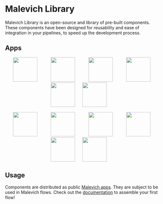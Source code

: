 # Malevich Library

Malevich Library is an open-source and library of pre-built components. These components have been designed for reusability and ease of integration in your pipelines, to speed up the development process. 

## Apps

<p align='center'>
<a href="https://space.malevich.ai/workspace?tab=public&filter=app">
<img src="https://malevich-cdn.s3.amazonaws.com/component/openai.png" width="80px" hspace="20"></a> <a href="https://space.malevich.ai/workspace?tab=public&filter=app">
<img src="https://huggingface.co/front/assets/huggingface_logo.svg" width="80px" hspace="20"></a> <a href="https://space.malevich.ai/workspace?tab=public&filter=app">
<img src="https://malevich-cdn.s3.amazonaws.com/component/scrape.png" width="80px" hspace="20"></a> <a href="https://space.malevich.ai/workspace?tab=public&filter=app">
<img src="https://malevich-cdn.s3.amazonaws.com/component/ultralytics.png" width="80px" hspace="20"></a> <a href="https://space.malevich.ai/workspace?tab=public&filter=app">
<img src="https://malevich-cdn.s3.amazonaws.com/component/spacy.png" width="80px"></a> <a href="https://space.malevich.ai/workspace?tab=public&filter=app">
<img src="https://malevich-cdn.s3.amazonaws.com/component/cvat.png" width="80px" hspace="20"></a></p>
<p align='center'>
<a href="https://space.malevich.ai/workspace?tab=public&filter=app">
<img src="https://malevich-cdn.s3.amazonaws.com/component/tts.png" width="80px" hspace="20"></a> <a href="https://space.malevich.ai/workspace?tab=public&filter=app">
<img src="https://malevich-cdn.s3.amazonaws.com/component/aspose.png" width="80px" hspace="20"></a> <a href="https://space.malevich.ai/workspace?tab=public&filter=app">
<img src="https://malevich-cdn.s3.amazonaws.com/component/langchain.png" width="80px" hspace="20"></a> <a href="https://space.malevich.ai/workspace?tab=public&filter=app">
<img src="https://malevich-cdn.s3.amazonaws.com/component/media.png" width="80px" hspace="20"></a> <a href="https://space.malevich.ai/workspace?tab=public&filter=app">
<img src="https://malevich-cdn.s3.amazonaws.com/component/translate.png" width="80px"></a> <a href="https://space.malevich.ai/workspace?tab=public&filter=app">
<img src="https://malevich-cdn.s3.amazonaws.com/component/fasttext.png" width="80px" hspace="20"></a>
</p>

## Usage

Components are distributed as public [Malevich apps](https://docs.malevich.ai/Apps/What_is_App.html). They are subject to be used in Malevich flows. Check out the [documentation](https://docs.malevich.ai/) to assemble your first flow! 
